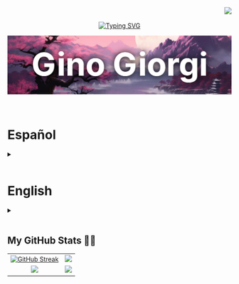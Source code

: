 <p align="right">
  <a href="https://visitorbadge.io/status?path=ginogiorgi">
    <img src="https://api.visitorbadge.io/api/visitors?path=ginogiorgi&label=VISITANTES%2FVISITORS&labelColor=%23f47373&countColor=%23555555&style=flat-square&labelStyle=upper" />
  </a>
</p>

<p align="center">
  <a href="https://git.io/typing-svg">
    <img src="https://readme-typing-svg.demolab.com?font=Roboto&weight=700&size=30&duration=3000&pause=1000&color=F47373&center=true&vCenter=true&random=false&width=435&lines=Hello%2C+welcome!;Hola%2C+bienvenido!" alt="Typing SVG" />
  </a>
</p>

<p align="center">
  <img src="./gitHub-cover.jpeg" width="700" height="auto" />
</p>

<br/>

<h1>Español</h1>
<details close><summary></summary>

<br/>
<h2 align="left">Sobre mí 🙋🏻‍♂</h2>
  
<p>Mi nombre es Gino Rubén Giorgi, soy de Rosario, Argentina, y actualmente estudio Ingeniería en Sistemas de Información en la UTN.</p>

<p>Mis principales habilidades están enfocadas en el Frontend con JavaScript Vanilla y frameworks como React y Tailwind. Además, tengo conocimientos avanzados en Python.</p>

<p>Me considero una persona apasionada por la tecnología, curiosa y autodidacta, siempre en busca de nuevos desafíos y aprendizajes. En mi tiempo libre disfruto investigar sobre sistemas operativos, cocinar y debatir con amigos sobre política, economía o videojuegos.</p>

<p>Estoy abierto a oportunidades laborales tanto remotas como presenciales.</p>

<h2 align="left">Educación académica 📚</h2>

<h3>Aprendizaje autodidacta</h3>
<ul>
  <li>Curso de Python en <a href="https://raw.githubusercontent.com/ginogiorgi/degrees/refs/heads/main/62d4793b43a483002464bd91.png">Coderhouse</a> (marzo 2022 – junio 2022)</li>
  <li>Cursos de Desarrollo Full Stack en <a href="https://github.com/ginogiorgi/degrees/blob/main/diploma-javascript-full-stack.pdf">Platzi</a> (marzo 2023 – diciembre 2024)</li>
</ul>

<h3>Formación académica</h3>
<ul>
  <li>Estudiante de Ingeniería en Sistemas de Información en la UTN Rosario. Actualmente cursando cuarto año (marzo 2021 - presente)</li>
  <li>Formación en programación competitiva (ICPC) para la participación en el Torneo Argentino 2025 (julio 2025)</li>
</ul>

</details>

<br/>

<h1>English</h1>
<details close><summary></summary>

<br/>
<h2 align="left">About me 🙋🏻‍♂</h2>

<p>My name is Gino Rubén Giorgi, I'm from Rosario, Argentina, and I'm currently studying Information Systems Engineering at UTN.</p>

<p>My main skills are focused on frontend development with vanilla JavaScript and frameworks like React and Tailwind. I also have advanced knowledge of Python.</p>

<p>I'm a passionate, curious, and self-taught person who's always looking for new challenges and learning opportunities. In my free time, I enjoy exploring operating systems, cooking, and discussing politics, economics, or video games with friends.</p>

<p>I'm open to both remote and on-site job opportunities.</p>

<h2 align="left">Academic Education 📚</h2>

<h3>Self-Taught Learning</h3>
<ul>
  <li>Python course at <a href="https://raw.githubusercontent.com/ginogiorgi/degrees/refs/heads/main/62d4793b43a483002464bd91.png">Coderhouse</a> (March 2022 – June 2022)</li>
  <li>Full Stack development courses at <a href="https://github.com/ginogiorgi/degrees/blob/main/diploma-javascript-full-stack.pdf">Platzi</a> (March 2023 – December 2024)</li>
</ul>

<h3>Formal Academic Training</h3>
<ul>
  <li>Information Systems Engineering student at UTN Rosario. Currently in the fourth year (March 2021 - Present)</li>
  <li>Competitive programming training (ICPC) for participation in the Argentine Tournament 2025 (July 2025)</li>
</ul>

<h2 align="left">Tech Stack 🛠️</h2>

<h3>:desktop_computer: Frontend</h3>
<a href="https://developer.mozilla.org/en-US/docs/Web/HTML" target="_blank">
  <img src="https://skillicons.dev/icons?i=html&theme=dark" height="40"/>
</a>
<a href="https://developer.mozilla.org/en-US/docs/Web/CSS" target="_blank">
  <img src="https://skillicons.dev/icons?i=css&theme=dark" height="40"/>
</a>
<a href="https://developer.mozilla.org/en-US/docs/Web/JavaScript" target="_blank">
  <img src="https://skillicons.dev/icons?i=js&theme=dark" height="40"/>
</a>
<a href="https://react.dev/" target="_blank">
  <img src="https://skillicons.dev/icons?i=react&theme=dark" height="40"/>
</a>
<a href="https://tailwindcss.com/" target="_blank">
  <img src="https://skillicons.dev/icons?i=tailwind&theme=dark" height="40"/>
</a>
<a href="https://threejs.org/" target="_blank">
  <img src="https://skillicons.dev/icons?i=threejs&theme=dark" height="40"/>
</a>

<h3>:gear: Backend</h3>

<a href="https://nodejs.org/" target="_blank">
  <img src="https://skillicons.dev/icons?i=nodejs&theme=dark" height="40"/>
</a>
<a href="https://expressjs.com/" target="_blank">
  <img src="https://skillicons.dev/icons?i=express&theme=dark" height="40"/>
</a>
<a href="https://sequelize.org/" target="_blank">
  <img src="https://skillicons.dev/icons?i=sequelize&theme=dark" height="40"/>
</a>
<a href="https://www.python.org/" target="_blank">
  <img src="https://skillicons.dev/icons?i=python&theme=dark" height="40"/>
</a>

<h3>:floppy_disk: Databases</h3>

<a href="https://www.mysql.com/" target="_blank">
  <img src="https://skillicons.dev/icons?i=mysql&theme=dark" height="40"/>
</a>

<h3>:hammer_and_wrench: Tools & Others</h3>

<a href="https://git-scm.com/" target="_blank">
  <img src="https://skillicons.dev/icons?i=git&theme=dark" height="40"/>
</a>
<a href="https://github.com/" target="_blank">
  <img src="https://skillicons.dev/icons?i=github&theme=dark" height="40"/>
</a>
<a href="https://www.linux.org/" target="_blank">
  <img src="https://skillicons.dev/icons?i=linux&theme=dark" height="40"/>
</a>
<a href="https://www.markdownguide.org/" target="_blank">
  <img src="https://skillicons.dev/icons?i=markdown&theme=dark" height="40"/>
</a>
<a href="https://www.figma.com/" target="_blank">
  <img src="https://skillicons.dev/icons?i=figma&theme=dark" height="40"/>
</a>

</details>

<br/>

<h2 align="left">My GitHub Stats 💪🏻</h2>

<table>
  <tr>
    <td align="center">
      <a href="https://git.io/streak-stats">
        <img src="https://streak-stats.demolab.com?user=ginogiorgi&theme=tokyonight&hide_border=false&date_format=j%20M%5B%20Y%5D&card_width=499&card_height=100" alt="GitHub Streak" />
      </a>
    </td>
    <td align="center">
      <img src="https://github-readme-stats.vercel.app/api/top-langs/?username=ginogiorgi&size_weight=0.5&count_weight=0.5&theme=tokyonight&layout=compact&langs_count=6&hide=css&exclude_repo=proyectoCoderFinal&card_width=380&card_height=100" />
    </td>
  </tr>
  <tr>
    <td align="center">
      <img src="https://leetcard.jacoblin.cool/ginogiorgi?theme=catppuccinMocha&font=Ubuntu&ext=heatmap" />
    </td>
    <td align="center">
      <img src="https://codeforces-readme-stats.vercel.app/api/card?username=ginogiorgi&theme=tokyonight&disable_animations=false&show_icons=true&force_username=true" />
    </td>
  </tr>
</table>
